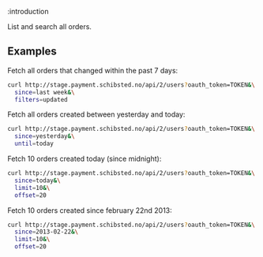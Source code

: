 :introduction

List and search all orders.

## Examples

Fetch all orders that changed within the past 7 days:

```sh
curl http://stage.payment.schibsted.no/api/2/users?oauth_token=TOKEN&\
  since=last week&\
  filters=updated
```

Fetch all orders created between yesterday and today:

```sh
curl http://stage.payment.schibsted.no/api/2/users?oauth_token=TOKEN&\
  since=yesterday&\
  until=today
```

Fetch 10 orders created today (since midnight):

```sh
curl http://stage.payment.schibsted.no/api/2/users?oauth_token=TOKEN&\
  since=today&\
  limit=10&\
  offset=20
```

Fetch 10 orders created since february 22nd 2013:

```sh
curl http://stage.payment.schibsted.no/api/2/users?oauth_token=TOKEN&\
  since=2013-02-22&\
  limit=10&\
  offset=20
```
